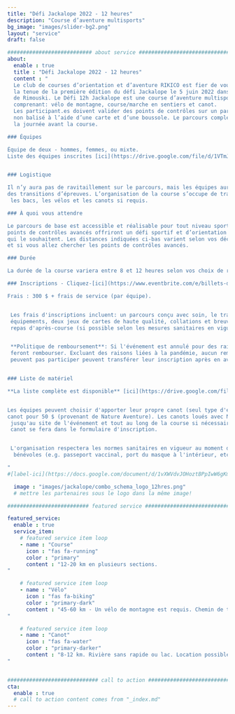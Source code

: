 ```yaml
---
title: "Défi Jackalope 2022 - 12 heures"
description: "Course d’aventure multisports"
bg_image: "images/slider-bg2.png"
layout: "service"
draft: false

########################### about service #############################
about:
  enable : true
  title : "Défi Jackalope 2022 - 12 heures"
  content : "
  Le club de courses d’orientation et d’aventure RIKICO est fier de vous annoncer
  la tenue de la première édition du défi Jackalope le 5 juin 2022 dans les environs
  de Rimouski. Le Défi 12h Jackalope est une course d’aventure multisports par équipe
  comprenant: vélo de montagne, course/marche en sentiers et canot.
  Les participant.es doivent valider des points de contrôles sur un parcours
  non balisé à l’aide d’une carte et d’une boussole. Le parcours complet demeurera secret jusqu’à
  la journée avant la course.

### Équipes

Équipe de deux - hommes, femmes, ou mixte.
Liste des équipes inscrites [ici](https://drive.google.com/file/d/1VTmJaj8LLnPPsHZtKrWiVAz7aL5eztfC/view?usp=sharing)!


### Logistique

Il n’y aura pas de ravitaillement sur le parcours, mais les équipes auront accès à des bacs lors
des transitions d’épreuves. L’organisation de la course s’occupe de transporter
 les bacs, les vélos et les canots si requis.

### À quoi vous attendre

Le parcours de base est accessible et réalisable pour tout niveau sportif, tandis que les
points de contrôles avancés offriront un défi sportif et d’orientation aux équipes
qui le souhaitent. Les distances indiquées ci-bas varient selon vos décisions
et si vous allez chercher les points de contrôles avancés.

### Durée

La durée de la course variera entre 8 et 12 heures selon vos choix de routes et votre vitesse.

### Inscriptions - Cliquez-[ici](https://www.eventbrite.com/e/billets-defi-jackalope-12h-2022-245827264967)!

Frais : 300 $ + frais de service (par équipe).


 Les frais d'inscriptions incluent: un parcours conçu avec soin, le transport des bacs et
 équipements, deux jeux de cartes de haute qualité, collations et breuvage (après la course),
 repas d'après-course (si possible selon les mesures sanitaires en vigueur), des surprises et une superbe aventure!


 **Politique de remboursement**: Si l'événement est annulé pour des raisons liées au COVID-19, les équipes se
 feront rembourser. Excluant des raisons liées à la pandémie, aucun remboursement ne sera émis. Les équipes qui ne
 peuvent pas participer peuvent transférer leur inscription après en avoir informé le comité organisateur.


### Liste de matériel

**La liste complète est disponible** [ici](https://drive.google.com/file/d/17ZzP0zOKNhOpE0Lm2mxCEpBgwIJqZNrW/view?usp=sharing)!


Les équipes peuvent choisir d'apporter leur propre canot (seul type d'embarcation autorisé) ou de louer un
canot pour 50 $ (provenant de Nature Aventure). Les canots loués avec Nature Aventure seront transportés
 jusqu'au site de l'événement et tout au long de la course si nécessaire. Votre demande de réservation d'un
 canot se fera dans le formulaire d'inscription.


 L'organisation respectera les normes sanitaires en vigueur au moment de l'événement et l'exigera de tous les participant.es et
  bénévoles (e.g. passeport vaccinal, port du masque à l'intérieur, etc.). L'âge minimum pour participer est de 18 ans.

"
#[label-ici](https://docs.google.com/document/d/1vXWVdvJOHoztBPpIwW6gKmgLnIvYCMgz/edit?usp=sharing&ouid=101057629570461989254&rtpof=true&sd=true)

  image : "images/jackalope/combo_schema_logo_12hres.png"
  # mettre les partenaires sous le logo dans la même image!

########################## featured service ############################

featured_service:
  enable : true
  service_item:
    # featured service item loop
    - name : "Course"
      icon : "fas fa-running"
      color : "primary"
      content : "12-20 km en plusieurs sections.
"

    # featured service item loop
    - name : "Vélo"
      icon : "fas fa-biking"
      color : "primary-dark"
      content : "45-60 km - Un vélo de montagne est requis. Chemin de terre – Chemin forestier – Sentier VTT.
"

    # featured service item loop
    - name : "Canot"
      icon : "fas fa-water"
      color : "primary-darker"
      content : "8-12 km. Rivière sans rapide ou lac. Location possible.
"


############################# call to action #################################
cta:
  enable : true
  # call to action content comes from "_index.md"
---
```

